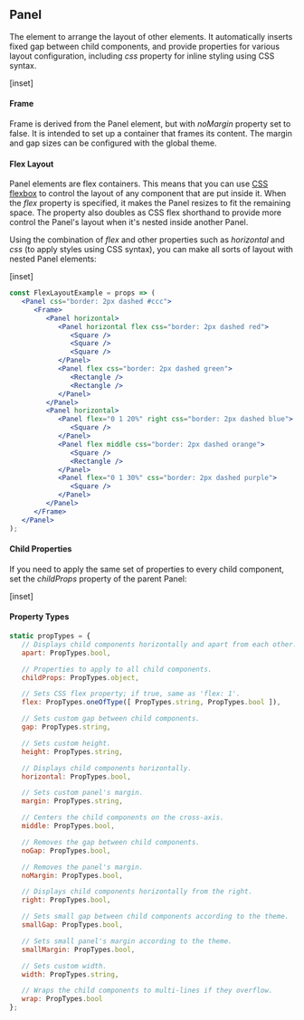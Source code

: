 ﻿## Panel

The element to arrange the layout of other elements.  It automatically inserts fixed gap between child components, and provide properties for various layout configuration, including _css_ property for inline styling using CSS syntax.

[inset]

#### Frame

Frame is derived from the Panel element, but with _noMargin_ property set to false.  It is intended to set up a container that frames its content.
The margin and gap sizes can be configured with the global theme.

#### Flex Layout

Panel elements are flex containers.  This means that you can use [CSS flexbox](https://css-tricks.com/snippets/css/a-guide-to-flexbox/) to control the layout of any component that are put inside it.  When the _flex_ property is specified, it makes the Panel resizes to fit the remaining space.  The property also doubles as CSS flex shorthand to provide more control the Panel's layout when it's nested inside another Panel.

Using the combination of _flex_ and other properties such as _horizontal_ and _css_ (to apply styles using CSS syntax), you can make all sorts of layout with nested Panel elements:

[inset]
<br/>

```jsx
const FlexLayoutExample = props => (
   <Panel css="border: 2px dashed #ccc">
      <Frame>
         <Panel horizontal>
            <Panel horizontal flex css="border: 2px dashed red">
               <Square />
               <Square />
               <Square />
            </Panel>
            <Panel flex css="border: 2px dashed green">
               <Rectangle />
               <Rectangle />
            </Panel>
         </Panel>
         <Panel horizontal>
            <Panel flex="0 1 20%" right css="border: 2px dashed blue">
               <Square />
            </Panel>
            <Panel flex middle css="border: 2px dashed orange">
               <Square />
               <Rectangle />
            </Panel>
            <Panel flex="0 1 30%" css="border: 2px dashed purple">
               <Square />
            </Panel>
         </Panel>
      </Frame>
   </Panel>
);
```

#### Child Properties

If you need to apply the same set of properties to every child component, set the _childProps_ property of the parent Panel:

[inset]


#### Property Types

```jsx
static propTypes = {
   // Displays child components horizontally and apart from each other.
   apart: PropTypes.bool,

   // Properties to apply to all child components.
   childProps: PropTypes.object,

   // Sets CSS flex property; if true, same as 'flex: 1'.
   flex: PropTypes.oneOfType([ PropTypes.string, PropTypes.bool ]),

   // Sets custom gap between child components.
   gap: PropTypes.string,

   // Sets custom height.
   height: PropTypes.string,

   // Displays child components horizontally.
   horizontal: PropTypes.bool,

   // Sets custom panel's margin.
   margin: PropTypes.string,

   // Centers the child components on the cross-axis.
   middle: PropTypes.bool,

   // Removes the gap between child components.
   noGap: PropTypes.bool,

   // Removes the panel's margin.
   noMargin: PropTypes.bool,

   // Displays child components horizontally from the right.
   right: PropTypes.bool,

   // Sets small gap between child components according to the theme.
   smallGap: PropTypes.bool,

   // Sets small panel's margin according to the theme.
   smallMargin: PropTypes.bool,

   // Sets custom width.
   width: PropTypes.string,

   // Wraps the child components to multi-lines if they overflow.
   wrap: PropTypes.bool
};
```